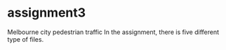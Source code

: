 # assignment3
Melbourne city pedestrian traffic
In the assignment, there is five different type of files.